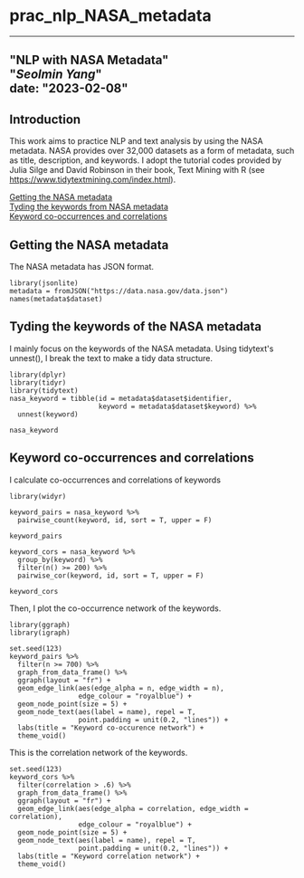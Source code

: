 # prac_nlp_NASA_metadata

---
"NLP with NASA Metadata"   
"*Seolmin Yang*"   
date: "2023-02-08"
---

## Introduction
This work aims to practice NLP and text analysis by using the NASA metadata. NASA provides over 32,000 datasets as a form of metadata, such as title, description, and keywords. I adopt the tutorial codes provided by Julia Silge and David Robinson in their book, Text Mining with R (see <https://www.tidytextmining.com/index.html>).

[Getting the NASA metadata](#getting-the-nasa-metadata)   
[Tyding the keywords from NASA metadata](#tyding-the-keywords-of-the-nasa-metadata)   
[Keyword co-occurrences and correlations](#keyword-co-occurrences-and-correlations)   

## Getting the NASA metadata

The NASA metadata has JSON format.
```{r getting}
library(jsonlite)
metadata = fromJSON("https://data.nasa.gov/data.json")
names(metadata$dataset)
```

## Tyding the keywords of the NASA metadata

I mainly focus on the keywords of the NASA metadata. Using tidytext's unnest(), I break the text to make a tidy data structure.
```{r tyding}
library(dplyr)
library(tidyr)
library(tidytext)
nasa_keyword = tibble(id = metadata$dataset$identifier,
                      keyword = metadata$dataset$keyword) %>% 
  unnest(keyword)

nasa_keyword
```


## Keyword co-occurrences and correlations
I calculate co-occurrences and correlations of keywords

```{r co-occurrence}
library(widyr)

keyword_pairs = nasa_keyword %>% 
  pairwise_count(keyword, id, sort = T, upper = F)

keyword_pairs
```

```{r correlation}
keyword_cors = nasa_keyword %>% 
  group_by(keyword) %>% 
  filter(n() >= 200) %>% 
  pairwise_cor(keyword, id, sort = T, upper = F)

keyword_cors
```

Then, I plot the co-occurrence network of the keywords.

```{r co-occurence network, warning = F}
library(ggraph)
library(igraph)

set.seed(123)
keyword_pairs %>% 
  filter(n >= 700) %>% 
  graph_from_data_frame() %>% 
  ggraph(layout = "fr") +
  geom_edge_link(aes(edge_alpha = n, edge_width = n),
                 edge_colour = "royalblue") +
  geom_node_point(size = 5) +
  geom_node_text(aes(label = name), repel = T,
                 point.padding = unit(0.2, "lines")) +
  labs(title = "Keyword co-occurence network") +
  theme_void()
```

This is the correlation network of the keywords.

```{r correlation network, warning = F}
set.seed(123)
keyword_cors %>% 
  filter(correlation > .6) %>% 
  graph_from_data_frame() %>% 
  ggraph(layout = "fr") +
  geom_edge_link(aes(edge_alpha = correlation, edge_width = correlation),
                 edge_colour = "royalblue") +
  geom_node_point(size = 5) +
  geom_node_text(aes(label = name), repel = T,
                 point.padding = unit(0.2, "lines")) +
  labs(title = "Keyword correlation network") +
  theme_void()
```
